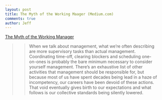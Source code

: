 ```yaml
---
layout: post
title: The Myth of the Working Maager (Medium.com)
comments: true
author: Jeff
---
```


[The Myth of the Working Manager](https://medium.com/@jefferysmith/the-myth-of-the-working-manager-fe3ba371c546#.4tcntprib)

> > When we talk about management, what we’re often describing are more supervisory tasks than actual management. Coordinating time-off, clearing blockers and scheduling one-on-ones is probably the bare minimum necessary to consider yourself management. There’s an exhaustive list of other activities that management should be responsible for, but because most of us have spent decades being lead in a haze of incompetency, our careers have been devoid of these actions. That void eventually gives birth to our expectations and what follows is our collective standards being silently lowered.
